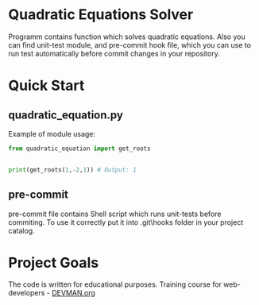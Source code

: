 # Quadratic Equations Solver

Programm contains function which solves quadratic equations. Also you can find unit-test module, and pre-commit hook file, which you can use to run test automatically before commit changes in your repository.

# Quick Start

## quadratic_equation.py

Example of module usage:

```python
from quadratic_equation import get_roots


print(get_roots(1,-2,1)) # Output: 1

```

## pre-commit

pre-commit file contains Shell script which runs unit-tests before commiting. To use it correctly put it into .git\hooks folder in your project catalog.

# Project Goals

The code is written for educational purposes. Training course for web-developers - [DEVMAN.org](https://devman.org)
